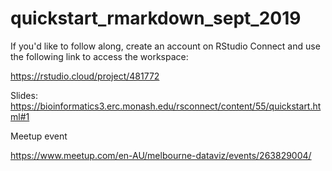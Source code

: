 # quickstart_rmarkdown_sept_2019

If you'd like to follow along, create an account on RStudio Connect and use the following link to access the workspace:

https://rstudio.cloud/project/481772

Slides:
https://bioinformatics3.erc.monash.edu/rsconnect/content/55/quickstart.html#1


Meetup event

https://www.meetup.com/en-AU/melbourne-dataviz/events/263829004/
